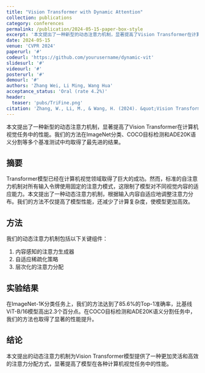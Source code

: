 ```yaml
---
title: "Vision Transformer with Dynamic Attention"
collection: publications
category: conferences
permalink: /publication/2024-05-15-paper-box-style
excerpt: '本文提出了一种新型的动态注意力机制，显著提高了Vision Transformer在计算机视觉任务中的性能。'
date: 2024-05-15
venue: 'CVPR 2024'
paperurl: '#'
codeurl: 'https://github.com/yourusername/dynamic-vit'
slidesurl: '#'
videourl: '#'
posterurl: '#'
demourl: '#'
authors: 'Zhang Wei, Li Ming, Wang Hua'
acceptance_status: 'Oral (rate 4.2%)'
header:
  teaser: 'pubs/TriFine.png'
citation: 'Zhang, W., Li, M., & Wang, H. (2024). &quot;Vision Transformer with Dynamic Attention.&quot; <i>Proceedings of the IEEE/CVF Conference on Computer Vision and Pattern Recognition (CVPR)</i>. pp. 1234-1242.'
---
```


本文提出了一种新型的动态注意力机制，显著提高了Vision Transformer在计算机视觉任务中的性能。我们的方法在ImageNet分类、COCO目标检测和ADE20K语义分割等多个基准测试中均取得了最先进的结果。

## 摘要

Transformer模型已经在计算机视觉领域取得了巨大的成功。然而，标准的自注意力机制对所有输入令牌使用固定的注意力模式，这限制了模型对不同视觉内容的适应能力。本文提出了一种动态注意力机制，根据输入内容自适应地调整注意力分布。我们的方法不仅提高了模型性能，还减少了计算复杂度，使模型更加高效。

## 方法

我们的动态注意力机制包括以下关键组件：
1. 内容感知的注意力生成器
2. 自适应稀疏化策略
3. 层次化的注意力分配

## 实验结果

在ImageNet-1K分类任务上，我们的方法达到了85.6%的Top-1准确率，比基线ViT-B/16模型高出2.3个百分点。在COCO目标检测和ADE20K语义分割任务中，我们的方法也取得了显著的性能提升。

## 结论

本文提出的动态注意力机制为Vision Transformer模型提供了一种更加灵活和高效的注意力分配方式，显著提高了模型在各种计算机视觉任务中的性能。 